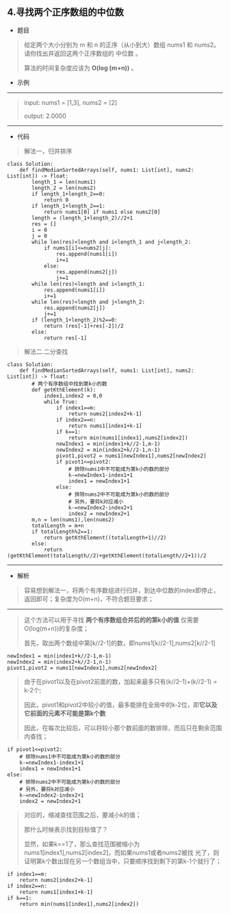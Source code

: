4.寻找两个正序数组的中位数
----------
 - 题目
>给定两个大小分别为 m 和 n 的正序（从小到大）数组 nums1 和 nums2。请你找出并返回这两个正序数组的 中位数 。
>
> 算法的时间复杂度应该为 **O(log (m+n))** 。
 - 示例
 ----------
> input: nums1 = [1,3], nums2 = [2] 
> 
> 
> output: 2.0000
 ----------
 - 代码
 >
> 解法一，归并排序
> 
    class Solution:
        def findMedianSortedArrays(self, nums1: List[int], nums2: List[int]) -> float:
            length_1 = len(nums1)
            length_2 = len(nums2)
            if length_1+length_2==0:
                return 0
            if length_1+length_2==1:
                return nums1[0] if nums1 else nums2[0]
            length = (length_1+length_2)//2+1
            res = []
            i = 0
            j = 0
            while len(res)<length and i<length_1 and j<length_2:
                if nums1[i]<=nums2[j]:
                    res.append(nums1[i])
                    i+=1
                else:
                    res.append(nums2[j])
                    j+=1
            while len(res)<length and i<length_1:
                res.append(nums1[i])
                i+=1
            while len(res)<length and j<length_2:
                res.append(nums2[j])
                j+=1
            if (length_1+length_2)%2==0:
                return (res[-1]+res[-2])/2
            else:
                return res[-1]
>
> 
> 解法二.二分查找
> 
    class Solution:
        def findMedianSortedArrays(self, nums1: List[int], nums2: List[int]) -> float:
            # 两个有序数组中找到第k小的数
            def getKthElement(k):
                index1,index2 = 0,0
                while True:
                    if index1==m:
                        return nums2[index2+k-1]
                    if index2==n:
                        return nums1[index1+k-1]
                    if k==1:
                        return min(nums1[index1],nums2[index2])
                    newIndex1 = min(index1+k//2-1,m-1)
                    newIndex2 = min(index2+k//2-1,n-1)
                    pivot1,pivot2 = nums1[newIndex1],nums2[newIndex2]
                    if pivot1<=pivot2:
                        # 排除nums1中不可能成为第k小的数的部分
                        k-=newIndex1-index1+1
                        index1 = newIndex1+1
                    else:
                        # 排除nums2中不可能成为第k小的数的部分
                        # 另外，要将k对应减小
                        k-=newIndex2-index2+1
                        index2 = newIndex2+1
            m,n = len(nums1),len(nums2)
            totalLength = m+n
            if totalLength%2==1:
                return getKthElement((totalLength+1)//2)
            else:
                return (getKthElement(totalLength//2)+getKthElement(totalLength//2+1))/2
  ----------
 - 解析
 >
> 容易想到解法一，将两个有序数组进行归并，到达中位数的index即停止，返回即可；复杂度为O(m+n)，不符合题目要求；
> 
  ----------
> 
> 这个方法可以用于寻找 **两个有序数组合并后的的第k小的值** 仅需要O(log(m+n))的复杂度；
> 
> 首先，取出两个数组中第[k//2-1]的数，即nums1[k//2-1],nums2[k//2-1]
> 
    newIndex1 = min(index1+k//2-1,m-1)
    newIndex2 = min(index2+k//2-1,n-1)
    pivot1,pivot2 = nums1[newIndex1],nums2[newIndex2]
>
> 由于在pivot1以及在pivot2前面的数，加起来最多只有(k//2-1)+(k//2-1) = k-2个;
> 
> 因此，pivot1和pivot2中较小的值，最多能排在全局中的k-2位，即**它以及它前面的元素不可能是第k个数**
> 
> 因此，在每次比较后，可以将较小那个数前面的数排除，而后只在剩余范围内查找；
>   
    if pivot1<=pivot2:
        # 排除nums1中不可能成为第k小的数的部分
        k-=newIndex1-index1+1
        index1 = newIndex1+1
    else:
        # 排除nums2中不可能成为第k小的数的部分
        # 另外，要将k对应减小
        k-=newIndex2-index2+1
        index2 = newIndex2+1
>
> 对应的，缩减查找范围之后，要减小k的值；
> 
> 那什么时候表示找到目标值了？
> 
> 显然，如果k==1了，那么查找范围被缩小为nums1[index1],nums2[index2]，而如果nums1或者nums2被找
> 光了，则证明第k个数出现在另一个数组当中，只要顺序找到剩下的第k-1个就行了；
> 
    if index1==m:
        return nums2[index2+k-1]
    if index2==n:
        return nums1[index1+k-1]
    if k==1:
        return min(nums1[index1],nums2[index2])